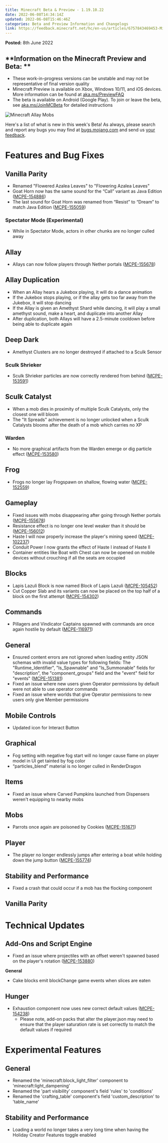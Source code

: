 ```yaml
---
title: Minecraft Beta & Preview - 1.19.10.22
date: 2022-06-08T14:34:14Z
updated: 2022-06-08T15:46:46Z
categories: Beta and Preview Information and Changelogs
link: https://feedback.minecraft.net/hc/en-us/articles/6757843469453-Minecraft-Beta-Preview-1-19-10-22
---
```


**Posted:** 8th June 2022

## **Information on the Minecraft Preview and Beta: **

- These work-in-progress versions can be unstable and may not be representative of final version quality
- Minecraft Preview is available on Xbox, Windows 10/11, and iOS devices. More information can be found at [aka.ms/PreviewFAQ](http://aka.ms/PreviewFAQ)
- The beta is available on Android (Google Play). To join or leave the beta, see [aka.ms/JoinMCBeta](https://aka.ms/JoinMCBeta) for detailed instructions 

![Minecraft Allay Mobs](https://feedback.minecraft.net/hc/article_attachments/6757809355277/beta19U1_3_16x9.jpg)

Here's a list of what is new in this week's Beta! As always, please search and report any bugs you may find at [bugs.mojang.com](http://bugs.mojang.com/) and send us [your feedback](https://aka.ms/MinecraftBetaFeedback).

# **Features and Bug Fixes**

## **Vanilla Parity**

- Renamed "Flowered Azalea Leaves" to "Flowering Azalea Leaves"
- Goat Horn now has the same sound for the “Call” variant as Java Edition ([MCPE-154886](https://bugs.mojang.com/browse/MCPE-154886))
- The last sound for Goat Horn was renamed from “Resist” to “Dream” to match Java Edition ([MCPE-155059](https://bugs.mojang.com/browse/MCPE-155059))

### **Spectator Mode (Experimental)**

- While in Spectator Mode, actors in other chunks are no longer culled away

## **Allay**

- Allays can now follow players through Nether portals ([MCPE-155678](https://bugs.mojang.com/browse/MCPE-155678))

## **Allay Duplication**

- When an Allay hears a Jukebox playing, it will do a dance animation
- If the Jukebox stops playing, or if the allay gets too far away from the Jukebox, it will stop dancing
- If the Allay is given an Amethyst Shard while dancing, it will play a small amethyst sound, make a heart, and duplicate into another Allay
- After duplication, both Allays will have a 2.5-minute cooldown before being able to duplicate again

## **Deep Dark**

- Amethyst Clusters are no longer destroyed if attached to a Sculk Sensor

### **Sculk Shrieker**

- Sculk Shrieker particles are now correctly rendered from behind ([MCPE-153591](https://bugs.mojang.com/browse/MCPE-153591))

## **Sculk Catalyst**

- When a mob dies in proximity of multiple Sculk Catalysts, only the closest one will bloom
- The "It Spreads" achievement is no longer unlocked when a Sculk Catalysts blooms after the death of a mob which carries no XP

### **Warden**

- No more graphical artifacts from the Warden emerge or dig particle effect ([MCPE-153580](https://bugs.mojang.com/browse/MCPE-153580))

## **Frog**

- Frogs no longer lay Frogspawn on shallow, flowing water ([MCPE-152559](https://bugs.mojang.com/browse/MCPE-152559))

## **Gameplay**

- Fixed issues with mobs disappearing after going through Nether portals ([MCPE-155678](https://bugs.mojang.com/browse/MCPE-155678))
- Resistance effect is no longer one level weaker than it should be ([MCPE-156012](https://bugs.mojang.com/browse/MCPE-156012))
- Haste I will now properly increase the player's mining speed ([MCPE-102237](https://bugs.mojang.com/browse/MCPE-102237))
- Conduit Power I now grants the effect of Haste I instead of Haste II
- Container entities like Boat with Chest can now be opened on mobile devices without crouching if all the seats are occupied

## **Blocks**

- Lapis Lazuli Block is now named Block of Lapis Lazuli ([MCPE-105452](https://bugs.mojang.com/browse/MCPE-105452))
- Cut Copper Slab and its variants can now be placed on the top half of a block on the first attempt ([MCPE-154302](https://bugs.mojang.com/browse/MCPE-154302))

## **Commands**

- Pillagers and Vindicator Captains spawned with commands are once again hostile by default ([MCPE-116971](https://bugs.mojang.com/browse/MCPE-116971))

## **General**

- Ensured content errors are not ignored when loading entity JSON schemas with invalid value types for following fields: The "Runtime_Identifier", "Is_Spawnable" and "Is_Summonable" fields for "description", the "component_groups" field and the "event" field for "events" ([MCPE-151381](https://bugs.mojang.com/browse/MCPE-151381))
- Fixed an issue where new users given Operator permissions by default were not able to use operator commands
- Fixed an issue where worlds that give Operator permissions to new users only give Member permissions

## **Mobile Controls**

- Updated icon for Interact Button

## **Graphical**

- Fog setting with negative fog start will no longer cause flame on player model in UI get tainted by fog color
- “particles_blend” material is no longer culled in RenderDragon

## **Items**

- Fixed an issue where Carved Pumpkins launched from Dispensers weren't equipping to nearby mobs

## **Mobs**

- Parrots once again are poisoned by Cookies ([MCPE-151671](https://bugs.mojang.com/browse/MCPE-151671))

## **Player**

- The player no longer endlessly jumps after entering a boat while holding down the jump button ([MCPE-155774](https://bugs.mojang.com/browse/MCPE-155774))

## **Stability and Performance**

- Fixed a crash that could occur if a mob has the flocking component

## **Vanilla Parity**

# **Technical Updates**

## **Add-Ons and Script Engine**

- Fixed an issue where projectiles with an offset weren't spawned based on the player's rotation ([MCPE-153880](https://bugs.mojang.com/browse/MCPE-153880))

**General**

- Cake blocks emit blockChange game events when slices are eaten

## **Hunger**

- Exhaustion component now uses new correct default values ([MCPE-154238](https://bugs.mojang.com/browse/MCPE-154238))
  - Please note, add-on packs that alter the player.json may need to ensure that the player saturation rate is set correctly to match the default values if required

# **Experimental Features**

## **General**

- Renamed the 'minecraft:block_light_filter' component to 'minecraft:light_dampening'
- Renamed the 'part visibility' component's field 'rules' to 'conditions'
- Renamed the 'crafting_table' component's field 'custom_description' to 'table_name'

## **Stability and Performance**

- Loading a world no longer takes a very long time when having the Holiday Creator Features toggle enabled
